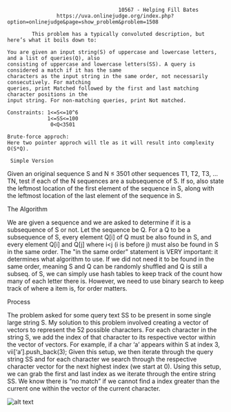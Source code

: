                                         10567 - Helping Fill Bates
                    https://uva.onlinejudge.org/index.php?option=onlinejudge&page=show_problem&problem=1508

            This problem has a typically convoluted description, but here’s what it boils down to:

    You are given an input string(S) of uppercase and lowercase letters, and a list of queries(Q), also 
    consisting of uppercase and lowercase letters(SS). A query is considered a match if it has the same 
    characters as the input string in the same order, not necessarily consecutively. For matching 
    queries, print Matched followed by the first and last matching character positions in the 
    input string. For non-matching queries, print Not matched.

    Constraints: 1<=S<=10^6
                 1<=SS<=100
                  0<Q<3501

    Brute-force approch:
    Here two pointer approch will tle as it will result into complexity O(S*Q).

     Simple Version

Given an original sequence S and N ≤ 3501 other sequences T1, T2, T3, ... TN, test if each of the N sequences
 are a subsequence of S. If so, also state the leftmost location of the first element of the sequence in S, 
 along with the leftmost location of the last element of the sequence in S.


  The Algorithm

We are given a sequence and we are asked to determine if it is a subsequence of S or not. Let the sequence be Q. 
For a Q to be a subsequence of S, every element Q[i] of Q must be also found in S, and every element Q[i] and 
Q[j] where i<j (i is before j) must also be found in S in the same order.
The "in the same order" statement is VERY important: it determines what algorithm to use. If we did not need 
it to be found in the same order, meaning S and Q can be randomly shuffled and Q is still a subseq. of S, we 
can simply use hash tables to keep track of the count how many of each letter there is. However, we need to 
use binary search to keep track of where a item is, for order matters.

Process

The problem asked for some query text SS to be present in some single large string S. My solution to this 
problem involved creating a vector of vectors to represent the 52 possible characters. For each character 
in the string S, we add the index of that character to its respective vector within the vector of vectors. 
For example, if a char ‘a’ appears within S at index 3, vii[‘a’].push_back(3); Given this setup, we then
 iterate through the query string SS and for each character we search through the respective character 
 vector for the next highest index (we start at 0). Using this setup, we can grab the first and last 
 index as we iterate through the entire string SS. We know there is “no match” if we cannot find a 
 index greater than the current one within the vector of the current character.



 ![alt text](https://ibb.co/RhMGhk8)


    
